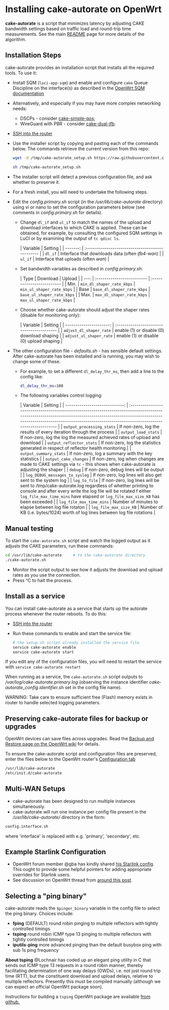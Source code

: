 # Installing cake-autorate on OpenWrt

**cake-autorate** is a script that minimizes latency by adjusting CAKE
bandwidth settings based on traffic load and round-trip time
measurements. See the main [README](./README.md) page for more details
of the algorithm.

## Installation Steps

cake-autorate provides an installation script that installs all the
required tools. To use it:

- Install SQM (`luci-app-sqm`) and enable and configure `cake` Queue
  Discipline on the interface(s) as described in the
  [OpenWrt SQM documentation](https://openwrt.org/docs/guide-user/network/traffic-shaping/sqm)

- Alternatively, and especially if you may have more complex
  networking needs:

  - DSCPs - consider
    [cake-simple-qos](https://github.com/lynxthecat/cake-qos-simple);
  - WireGuard with PBR - consider
    [cake-dual-ifb](https://github.com/lynxthecat/cake-dual-ifb).

- [SSH into the router](https://openwrt.org/docs/guide-quick-start/sshadministration)

- Use the installer script by copying and pasting each of the commands
  below. The commands retrieve the current version from this repo:

  ```bash
  wget -O /tmp/cake-autorate_setup.sh https://raw.githubusercontent.com/mattytap/cake-autorate/mattytap/setup.sh

  sh /tmp/cake-autorate_setup.sh
  ```

- The installer script will detect a previous configuration file, and
  ask whether to preserve it.

- For a fresh install, you will need to undertake the following steps.

- Edit the _config.primary.sh_ script (in the _/usr/lib/cake-autorate_
  directory) using vi or nano to set the configuration parameters
  below (see comments in _config.primary.sh_ for details).

  - Change `dl_if` and `ul_if` to match the names of the upload and
    download interfaces to which CAKE is applied. These can be
    obtained, for example, by consulting the configured SQM settings
    in LuCI or by examining the output of `tc qdisc ls`.

    | Variable | Setting | | -------: |
    :----------------------------------------------- | | `dl_if` |
    Interface that downloads data (often _ifb4-wan_) | | `ul_if` |
    Interface that uploads (often _wan_) |

  - Set bandwidth variables as described in _config.primary.sh_.

    | Type | Download | Upload | | ---: | :------------------------- |
    :------------------------- | | Min. | `min_dl_shaper_rate_kbps` |
    `min_ul_shaper_rate_kbps` | | Base | `base_dl_shaper_rate_kbps` |
    `base_ul_shaper_rate_kbps` | | Max. | `max_dl_shaper_rate_kbps` |
    `max_ul_shaper_rate_kbps` |

  - Choose whether cake-autorate should adjust the shaper rates
    (disable for monitoring only):

    | Variable | Setting | | ----------------------: |
    :----------------------------------------- | |
    `adjust_dl_shaper_rate` | enable (1) or disable (0) download
    shaping | | `adjust_ul_shaper_rate` | enable (1) or disable (0)
    upload shaping |

- The other configuration file - _defaults.sh_ - has sensible default
  settings. After cake-autorate has been installed and is running, you
  may wish to change some of these.

  - For example, to set a different `dl_delay_thr_ms`, then add a line
    to the config like:

    ```bash
    dl_delay_thr_ms=100
    ```

  - The following variables control logging:

    | Variable | Setting | | -----------------------------: |
    :----------------------------------------------------------------------------------------------------------------------------------------------------------------------------------------------------------------------------------------------------
    | | `output_processing_stats` | If non-zero, log the results of
    every iteration through the process | | `output_load_stats` | If
    non-zero, log the log the measured achieved rates of upload and
    download | | `output_reflector_stats` | If non-zero, log the
    statistics generated in respect of reflector health monitoring | |
    `output_summary_stats` | If non-zero, log a summary with the key
    statistics | | `output_cake_changes` | If non-zero, log when
    changes are made to CAKE settings via `tc` - this shows when
    cake-autorate is adjusting the shaper | | `debug` | If non-zero,
    debug lines will be output | | `log_DEBUG_messages_to_syslog` | If
    non-zero, log lines will also get sent to the system log | |
    `log_to_file` | If non-zero, log lines will be sent to
    /tmp/cake-autorate.log regardless of whether printing to console
    and after every write the log file will be rotated f either
    `log_file_max_time_mins` have elapsed or `log_file_max_size_KB`
    has been exceeded | | `log_file_max_time_mins` | Number of minutes
    to elapse between log file rotaton | | `log_file_max_size_KB` |
    Number of KB (i.e. bytes/1024) worth of log lines between log file
    rotations |

## Manual testing

To start the `cake-autorate.sh` script and watch the logged output as
it adjusts the CAKE parameters, run these commands:

```bash
cd /usr/lib/cake-autorate     # to the cake-autorate directory
./cake-autorate.sh
```

- Monitor the script output to see how it adjusts the download and
  upload rates as you use the connection.
- Press ^C to halt the process.

## Install as a service

You can install cake-autorate as a service that starts up the autorate
process whenever the router reboots. To do this:

- [SSH into the router](https://openwrt.org/docs/guide-quick-start/sshadministration)

- Run these commands to enable and start the service file:

  ```bash
  # the setup.sh script already installed the service file
  service cake-autorate enable
  service cake-autorate start
  ```

If you edit any of the configuration files, you will need to restart
the service with `service cake-autorate restart`

When running as a service, the `cake-autorate.sh` script outputs to
_/var/log/cake-autorate.primary.log_ (observing the instance
identifier _cake-autorate_config.identifier.sh_ set in the config file
name).

WARNING: Take care to ensure sufficient free (Flash) memory exists in
router to handle selected logging parameters.

## Preserving cake-autorate files for backup or upgrades

OpenWrt devices can save files across upgrades. Read the
[Backup and Restore page on the OpenWrt wiki](https://openwrt.org/docs/guide-user/troubleshooting/backup_restore#customize_and_verify)
for details.

To ensure the cake-autorate script and configuration files are
preserved, enter the files below to the OpenWrt router's
[Configuration tab](https://openwrt.org/docs/guide-user/troubleshooting/backup_restore#back_up)

```bash
/usr/lib/cake-autorate
/etc/init.d/cake-autorate
```

## Multi-WAN Setups

- cake-autorate has been designed to run multiple instances
  simultaneously.
- cake-autorate will run one instance per config file present in the
  _/usr/lib/cake-autorate/_ directory in the form:

```bash
config.interface.sh
```

where 'interface' is replaced with e.g. 'primary', 'secondary', etc.

## Example Starlink Configuration

- OpenWrt forum member @gba has kindly shared
  [his Starlink config](Example_Starlink_config.sh). This ought to
  provide some helpful pointers for adding appropriate overrides for
  Starlink users.
- See discussion on OpenWrt thread from
  [around this post](https://forum.openwrt.org/t/cake-w-adaptive-bandwidth/108848/3100?u=lynx).

## Selecting a "ping binary"

cake-autorate reads the `$pinger_binary` variable in the config file
to select the ping binary. Choices include:

- **fping** (DEFAULT) round robin pinging to multiple reflectors with
  tightly controlled timings
- **tsping** round robin ICMP type 13 pinging to multiple reflectors
  with tightly controlled timings
- **iputils-ping** more advanced pinging than the default busybox ping
  with sub 1s ping frequency

**About tsping** @Lochnair has coded up an elegant ping utility in C
that sends out ICMP type 13 requests in a round robin manner, thereby
facilitating determination of one way delays (OWDs), i.e. not just
round trip time (RTT), but the constituent download and upload delays,
relative to multiple reflectors. Presently this must be compiled
manually (although we can expect an official OpenWrt package soon).

Instructions for building a `tsping` OpenWrt package are available
[from github.](https://github.com/Lochnair/tsping)
